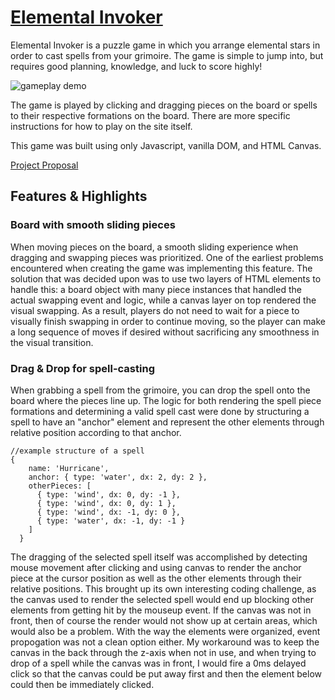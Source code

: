 # [Elemental Invoker](https://bmzhu2.github.io/Elemental-Invoker/)

Elemental Invoker is a puzzle game in which you arrange elemental stars in order to cast spells from your grimoire. The game is simple to jump into, but requires good planning, knowledge, and luck to score highly!

![gameplay demo](images/spellcast-large.gif)

The game is played by clicking and dragging pieces on the board or spells to their respective formations on the board. There are more specific instructions for how to play on the site itself.

This game was built using only Javascript, vanilla DOM, and HTML Canvas.

[Project Proposal](docs/proposal.md)

## Features & Highlights

### Board with smooth sliding pieces

When moving pieces on the board, a smooth sliding experience when dragging and swapping pieces was prioritized. One of the earliest problems encountered when creating the game was implementing this feature. The solution that was decided upon was to use two layers of HTML elements to handle this: a board object with many piece instances that handled the actual swapping event and logic, while a canvas layer on top rendered the visual swapping. As a result, players do not need to wait for a piece to visually finish swapping in order to continue moving, so the player can make a long sequence of moves if desired without sacrificing any smoothness in the visual transition.

### Drag & Drop for spell-casting

When grabbing a spell from the grimoire, you can drop the spell onto the board where the pieces line up. The logic for both rendering the spell piece formations and determining a valid spell cast were done by structuring a spell to have an "anchor" element and represent the other elements through relative position according to that anchor.

```
//example structure of a spell
{
    name: 'Hurricane',
    anchor: { type: 'water', dx: 2, dy: 2 },
    otherPieces: [
      { type: 'wind', dx: 0, dy: -1 },
      { type: 'wind', dx: 0, dy: 1 },
      { type: 'wind', dx: -1, dy: 0 },
      { type: 'water', dx: -1, dy: -1 }
    ]
  }
```

The dragging of the selected spell itself was accomplished by detecting mouse movement after clicking and using canvas to render the anchor piece at the cursor position as well as the other elements through their relative positions. This brought up its own interesting coding challenge, as the canvas used to render the selected spell would end up blocking other elements from getting hit by the mouseup event. If the canvas was not in front, then of course the render would not show up at certain areas, which would also be a problem. With the way the elements were organized, event propogation was not a clean option either. My workaround was to keep the canvas in the back through the z-axis when not in use, and when trying to drop of a spell while the canvas was in front, I would fire a 0ms delayed click so that the canvas could be put away first and then the element below could then be immediately clicked.

